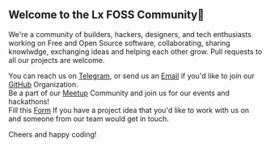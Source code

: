 ## Welcome to the Lx FOSS Community👋

We're a community of builders, hackers, designers, and tech enthusiasts working on Free and Open Source software, collaborating, sharing knowlwdge, exchanging ideas and helping each other grow.
Pull requests to all our projects are welcome.   
  
You can reach us on [Telegram](https://t.me/+zyUdCsGBPQs3ODY1), or send us an [Email](lx.foss.community@gmail.com) if you'd like to join our [GitHub](https://github.com/lx-foss) Organization.   
Be a part of our [Meetup](https://www.meetup.com/lx-foss/) Community and join us for our events and hackathons!  
Fill this [Form](https://forms.gle/62tYvUMTYVsXgVSi8) If you have a project idea that you'd like to work with us on and someone from our team would get in touch.  
  
Cheers and happy coding!
